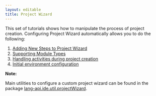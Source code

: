 ```yaml
---
layout: editable
title: Project Wizard
---
```


This set of tutorials shows how to manipulate the process of project creation.
Configuring Project Wizard automatically allows you to do the following:


1. [Adding New Steps to Project Wizard](tutorials/project_wizard/adding_new_steps.html)
2. [Supporting Module Types](tutorials/project_wizard/module_types.html)
3. [Handling activities during project creation]()
4. [Initial environment configuration]()

**Note:** 

Main utilities to configure a custom project wizard can be found in the package
[lang-api.ide.util.projectWizard](https://github.com/JetBrains/intellij-community/tree/master/platform/lang-api/src/com/intellij/ide/util/projectWizard).